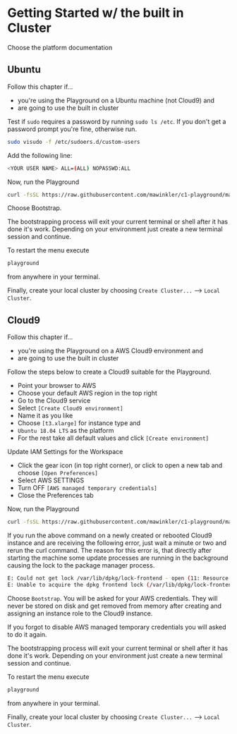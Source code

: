 # Getting Started w/ the built in Cluster

Choose the platform documentation

## Ubuntu

Follow this chapter if...

- you're using the Playground on a Ubuntu machine (not Cloud9) and
- are going to use the built in cluster

Test if `sudo` requires a password by running `sudo ls /etc`. If you don't get a password prompt you're fine, otherwise run.

```sh
sudo visudo -f /etc/sudoers.d/custom-users
```

Add the following line:

```sh
<YOUR USER NAME> ALL=(ALL) NOPASSWD:ALL 
```

Now, run the Playground

```sh
curl -fsSL https://raw.githubusercontent.com/mawinkler/c1-playground/master/bin/playground | bash; exit
```

Choose Bootstrap.

The bootstrapping process will exit your current terminal or shell after it has done it's work. Depending on your environment just create a new terminal session and continue.

To restart the menu execute

```sh
playground
```

from anywhere in your terminal.

Finally, create your local cluster by choosing `Create Cluster...` --> `Local Cluster`.

## Cloud9

Follow this chapter if...

- you're using the Playground on a AWS Cloud9 environment and
- are going to use the built in cluster

Follow the steps below to create a Cloud9 suitable for the Playground.

- Point your browser to AWS
- Choose your default AWS region in the top right
- Go to the Cloud9 service
- Select `[Create Cloud9 environment]`
- Name it as you like
- Choose `[t3.xlarge]` for instance type and
- `Ubuntu 18.04 LTS` as the platform
- For the rest take all default values and click `[Create environment]`

Update IAM Settings for the Workspace

- Click the gear icon (in top right corner), or click to open a new tab and choose `[Open Preferences]`
- Select AWS SETTINGS
- Turn OFF `[AWS managed temporary credentials]`
- Close the Preferences tab

Now, run the Playground

```sh
curl -fsSL https://raw.githubusercontent.com/mawinkler/c1-playground/master/bin/playground | bash; exit
```

If you run the above command on a newly created or rebooted Cloud9 instance and are receiving the following error, just wait a minute or two and rerun the curl command. The reason for this error is, that directly after starting the machine some update processes are running in the background causing the lock to the package manager process.

```sh
E: Could not get lock /var/lib/dpkg/lock-frontend - open (11: Resource temporarily unavailable)
E: Unable to acquire the dpkg frontend lock (/var/lib/dpkg/lock-frontend), is another process using it?
```

Choose `Bootstrap`. You will be asked for your AWS credentials. They will never be stored on disk and get removed from memory after creating and assigning an instance role to the Cloud9 instance.

If you forgot to disable AWS managed temporary credentials you will asked to do it again.

The bootstrapping process will exit your current terminal or shell after it has done it's work. Depending on your environment just create a new terminal session and continue.

To restart the menu execute

```sh
playground
```

from anywhere in your terminal.

Finally, create your local cluster by choosing `Create Cluster...` --> `Local Cluster`.
